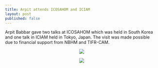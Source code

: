 ```yaml
---
title: Arpit attends ICOSAHOM and ICIAM
layout: post
published: false
---
```


Arpit Babbar gave two talks at ICOSAHOM which was held in South Korea and one talk in ICIAM held in Tokyo, Japan. The visit was made possible due to financial support from NBHM and TIFR-CAM.

<p align="center">
<a href="https://lh3.googleusercontent.com/pw/AIL4fc_cHATqZHz1LmFoLQ8EyAEFXKI973BqepLmO2HSzvIkB2U82_eZMs14e6ZYh-dqspXtiX7SOD9yVs_OTWohAfmcl4_cL1OuZYyEENik6w1qeDQSoSM=w2400?source=screenshot.guru"> <img src="https://lh3.googleusercontent.com/pw/AIL4fc_cHATqZHz1LmFoLQ8EyAEFXKI973BqepLmO2HSzvIkB2U82_eZMs14e6ZYh-dqspXtiX7SOD9yVs_OTWohAfmcl4_cL1OuZYyEENik6w1qeDQSoSM=w600-h315-p-k" /> </a>
</p>

<p align="center">
<a href="https://lh3.googleusercontent.com/pw/AIL4fc8nQ5Mdrh31FyDTuBk7cJY3cfKpORI8UdJNzJ7lTs5qcLGDr1UxnFHGoLn7D0hwrPas--buFgKTiQ7zFjuGNhi2Ex0n6-tWVtSkxgNeK5pnpUuSCyw=w2400?source=screenshot.guru"> <img src="https://lh3.googleusercontent.com/pw/AIL4fc8nQ5Mdrh31FyDTuBk7cJY3cfKpORI8UdJNzJ7lTs5qcLGDr1UxnFHGoLn7D0hwrPas--buFgKTiQ7zFjuGNhi2Ex0n6-tWVtSkxgNeK5pnpUuSCyw=w600-h315-p-k" /> </a>
</p>
